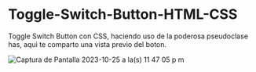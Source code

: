 # Toggle-Switch-Button-HTML-CSS

Toggle Switch Button con CSS, haciendo uso de la poderosa pseudoclase has, aqui te comparto una vista previo del boton.

![Captura de Pantalla 2023-10-25 a la(s) 11 47 05 p m](https://github.com/ProgramaConPid/Toggle-Switch-Button-HTML-CSS/assets/138628056/fc90d4de-d53b-4479-ae23-d1dfd6eb1d61)
